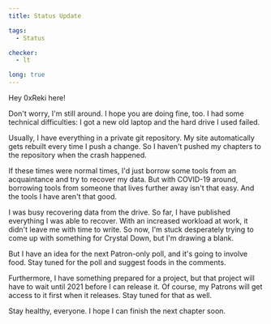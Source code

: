 ```yaml
---
title: Status Update

tags: 
  - Status

checker:
  - lt

long: true
---
```

Hey 0xReki here!

Don't worry, I'm still around.
I hope you are doing fine, too.
I had some technical difficulties: I got a new old laptop and the hard drive I used failed.

Usually, I have everything in a private git repository.
My site automatically gets rebuilt every time I push a change.
So I haven't pushed my chapters to the repository when the crash happened.
<!--more-->

If these times were normal times, I'd just borrow some tools from an acquaintance and try to recover my data.
But with COVID-19 around, borrowing tools from someone that lives further away isn't that easy.
And the tools I have aren't that good.

I was busy recovering data from the drive.
So far, I have published everything I was able to recover.
With an increased workload at work, it didn't leave me with time to write.
So now, I'm stuck desperately trying to come up with something for Crystal Down, but I'm drawing a blank.

But I have an idea for the next Patron-only poll, and it's going to involve food.
Stay tuned for the poll and suggest foods in the comments.

Furthermore, I have something prepared for a project, but that project will have to wait until 2021 before I can release it.
Of course, my Patrons will get access to it first when it releases.
Stay tuned for that as well.

Stay healthy, everyone.
I hope I can finish the next chapter soon.
